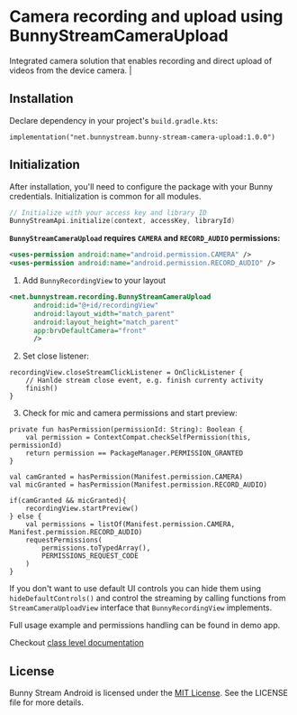 # Camera recording and upload using BunnyStreamCameraUpload

Integrated camera solution that enables recording and direct upload of videos from the device camera.                                                                                                                                                                                                                                     |

## Installation

Declare dependency in your project's `build.gradle.kts`:
```
implementation("net.bunnystream.bunny-stream-camera-upload:1.0.0")
```

## Initialization

After installation, you'll need to configure the package with your Bunny credentials. Initialization is common for all modules.

```kotlin
// Initialize with your access key and library ID
BunnyStreamApi.initialize(context, accessKey, libraryId)
```

**`BunnyStreamCameraUpload` requires `CAMERA` and `RECORD_AUDIO` permissions:**

```xml
<uses-permission android:name="android.permission.CAMERA" />
<uses-permission android:name="android.permission.RECORD_AUDIO" />
```

1. Add `BunnyRecordingView` to your layout

```xml
<net.bunnystream.recording.BunnyStreamCameraUpload
      android:id="@+id/recordingView"
      android:layout_width="match_parent"
      android:layout_height="match_parent"
      app:brvDefaultCamera="front"
      />
```

2. Set close listener:
```
recordingView.closeStreamClickListener = OnClickListener {
    // Hanlde stream close event, e.g. finish currenty activity
    finish()
}
```

3. Check for mic and camera permissions and start preview:

```
private fun hasPermission(permissionId: String): Boolean {
    val permission = ContextCompat.checkSelfPermission(this, permissionId)
    return permission == PackageManager.PERMISSION_GRANTED
}

val camGranted = hasPermission(Manifest.permission.CAMERA)
val micGranted = hasPermission(Manifest.permission.RECORD_AUDIO)

if(camGranted && micGranted){
    recordingView.startPreview()
} else {
    val permissions = listOf(Manifest.permission.CAMERA, Manifest.permission.RECORD_AUDIO)
    requestPermissions(
        permissions.toTypedArray(),
        PERMISSIONS_REQUEST_CODE
    )
}
```

If you don't want to use default UI controls you can hide them using `hideDefaultControls()` and control the streaming by calling functions from `StreamCameraUploadView` interface that `BunnyRecordingView` implements.

Full usage example and permissions handling can be found in demo app.

Checkout [class level documentation](docs/index.md)

## License

Bunny Stream Android is licensed under the [MIT License](LICENSE). See the LICENSE file for more details.